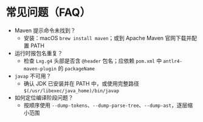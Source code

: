 # 常见问题（FAQ）

- Maven 提示命令未找到？
    - 安装：macOS `brew install maven`；或到 Apache Maven 官网下载并配置 PATH
- 运行时报包名重复？
    - 检查 `Lxg.g4` 头部是否含 `@header` 包名；应依赖 `pom.xml` 中 `antlr4-maven-plugin` 的 `packageName`
- `javap` 不可用？
    - 确认 JDK 已安装并在 PATH 中，或使用完整路径 `$(/usr/libexec/java_home)/bin/javap`
- 如何定位编译阶段问题？
    - 按顺序使用 `--dump-tokens`、`--dump-parse-tree`、`--dump-ast`，逐层缩小范围 